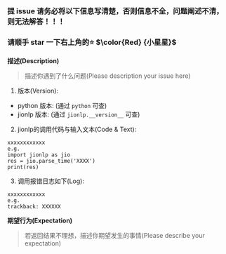 ### **提 issue 请务必将以下信息写清楚，否则信息不全，问题阐述不清，则无法解答！！！**
### **请顺手 star 一下右上角的⭐** $\color{Red} {小星星}$
**描述(Description)**

> 描述你遇到了什么问题(Please description your issue here)

1. 版本(Version):
- python 版本: (通过 `python` 可查)
- jionlp 版本: (通过 `jionlp.__version__` 可查)

2. jionlp的调用代码与输入文本(Code & Text):
```
xxxxxxxxxxxx
e.g.
import jionlp as jio
res = jio.parse_time('XXXX')
print(res)
```

3. 调用报错日志如下(Log):
```
xxxxxxxxxxxx
e.g.
trackback: XXXXXX
```


**期望行为(Expectation)**

> 若返回结果不理想，描述你期望发生的事情(Please describe your expectation)



